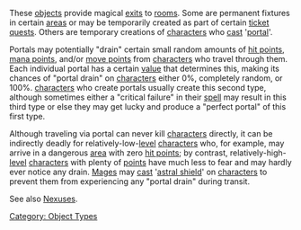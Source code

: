 These [objects](:Category:_Objects "wikilink") provide magical
[exits](:Category:_Room_Exits "wikilink") to
[rooms](:Category:_Rooms "wikilink"). Some are permanent fixtures in
certain [areas](:Category:_Areas "wikilink") or may be temporarily
created as part of certain [ticket
quests](:Category:_Ticket_Quests "wikilink"). Others are temporary
creations of [characters](:Category:_Characters "wikilink") who
[cast](Cast "wikilink") '[portal](Portal "wikilink")'.

Portals may potentially "drain" certain small random amounts of [hit
points](Hit_Points "wikilink"), [mana points](Mana_Points "wikilink"),
and/or [move points](Move_Points "wikilink") from
[characters](:Category:_Characters "wikilink") who travel through them.
Each individual portal has a certain
[value](:Category:_Object_Values "wikilink") that determines this,
making its chances of "portal drain" on
[characters](:Category:_Characters "wikilink") either 0%, completely
random, or 100%. [characters](:Category:_Characters "wikilink") who
create portals usually create this second type, although sometimes
either a "critical failure" in their
[spell](:Category:_Spells "wikilink") may result in this third type or
else they may get lucky and produce a "perfect portal" of this first
type.

Although traveling via portal can never kill
[characters](:Category:_Characters "wikilink") directly, it can be
indirectly deadly for relatively-low-[level](Level "wikilink")
[characters](:Category:_Characters "wikilink") who, for example, may
arrive in a dangerous [area](:Category:_Areas "wikilink") with zero [hit
points](Hit_Points "wikilink"); by contrast,
relatively-high-[level](Level "wikilink")
[characters](:Category:_Characters "wikilink") with plenty of
[points](:Category:_Points "wikilink") have much less to fear and may
hardly ever notice any drain. [Mages](:Category:_Mages "wikilink") may
[cast](Cast "wikilink") '[astral shield](Astral_Shield "wikilink")' on
[characters](:Category:_Characters "wikilink") to prevent them from
experiencing any "portal drain" during transit.

See also [Nexuses](Nexuses "wikilink").

[Category: Object Types](Category:_Object_Types "wikilink")
